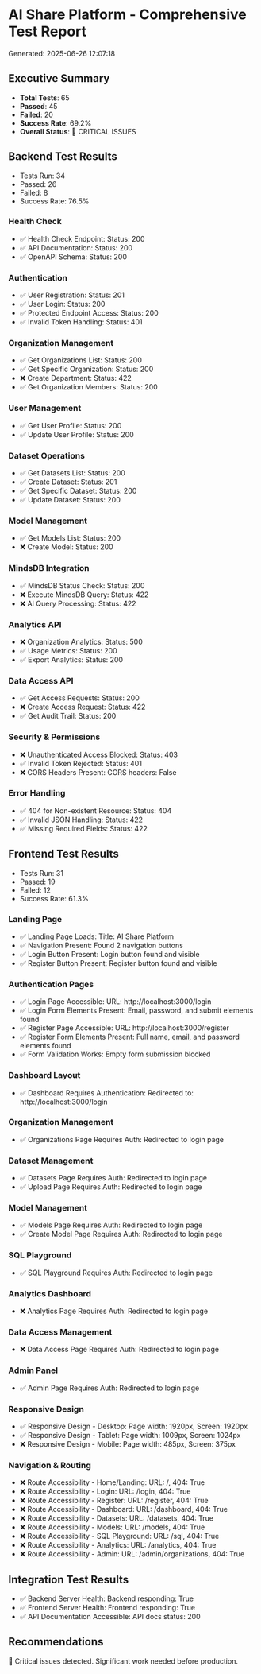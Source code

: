 
# AI Share Platform - Comprehensive Test Report
Generated: 2025-06-26 12:07:18

## Executive Summary

- **Total Tests**: 65
- **Passed**: 45
- **Failed**: 20
- **Success Rate**: 69.2%
- **Overall Status**: 🔴 CRITICAL ISSUES

## Backend Test Results

- Tests Run: 34
- Passed: 26
- Failed: 8
- Success Rate: 76.5%

### Health Check
- ✅ Health Check Endpoint: Status: 200
- ✅ API Documentation: Status: 200
- ✅ OpenAPI Schema: Status: 200

### Authentication
- ✅ User Registration: Status: 201
- ✅ User Login: Status: 200
- ✅ Protected Endpoint Access: Status: 200
- ✅ Invalid Token Handling: Status: 401

### Organization Management
- ✅ Get Organizations List: Status: 200
- ✅ Get Specific Organization: Status: 200
- ❌ Create Department: Status: 422
- ✅ Get Organization Members: Status: 200

### User Management
- ✅ Get User Profile: Status: 200
- ✅ Update User Profile: Status: 200

### Dataset Operations
- ✅ Get Datasets List: Status: 200
- ✅ Create Dataset: Status: 201
- ✅ Get Specific Dataset: Status: 200
- ✅ Update Dataset: Status: 200

### Model Management
- ✅ Get Models List: Status: 200
- ❌ Create Model: Status: 200

### MindsDB Integration
- ✅ MindsDB Status Check: Status: 200
- ❌ Execute MindsDB Query: Status: 422
- ❌ AI Query Processing: Status: 422

### Analytics API
- ❌ Organization Analytics: Status: 500
- ✅ Usage Metrics: Status: 200
- ✅ Export Analytics: Status: 200

### Data Access API
- ✅ Get Access Requests: Status: 200
- ❌ Create Access Request: Status: 422
- ✅ Get Audit Trail: Status: 200

### Security & Permissions
- ❌ Unauthenticated Access Blocked: Status: 403
- ✅ Invalid Token Rejected: Status: 401
- ❌ CORS Headers Present: CORS headers: False

### Error Handling
- ✅ 404 for Non-existent Resource: Status: 404
- ✅ Invalid JSON Handling: Status: 422
- ✅ Missing Required Fields: Status: 422

## Frontend Test Results

- Tests Run: 31
- Passed: 19
- Failed: 12
- Success Rate: 61.3%

### Landing Page
- ✅ Landing Page Loads: Title: AI Share Platform
- ✅ Navigation Present: Found 2 navigation buttons
- ✅ Login Button Present: Login button found and visible
- ✅ Register Button Present: Register button found and visible

### Authentication Pages
- ✅ Login Page Accessible: URL: http://localhost:3000/login
- ✅ Login Form Elements Present: Email, password, and submit elements found
- ✅ Register Page Accessible: URL: http://localhost:3000/register
- ✅ Register Form Elements Present: Full name, email, and password elements found
- ✅ Form Validation Works: Empty form submission blocked

### Dashboard Layout
- ✅ Dashboard Requires Authentication: Redirected to: http://localhost:3000/login

### Organization Management
- ✅ Organizations Page Requires Auth: Redirected to login page

### Dataset Management
- ✅ Datasets Page Requires Auth: Redirected to login page
- ✅ Upload Page Requires Auth: Redirected to login page

### Model Management
- ✅ Models Page Requires Auth: Redirected to login page
- ✅ Create Model Page Requires Auth: Redirected to login page

### SQL Playground
- ✅ SQL Playground Requires Auth: Redirected to login page

### Analytics Dashboard
- ❌ Analytics Page Requires Auth: Redirected to login page

### Data Access Management
- ❌ Data Access Page Requires Auth: Redirected to login page

### Admin Panel
- ✅ Admin Page Requires Auth: Redirected to login page

### Responsive Design
- ✅ Responsive Design - Desktop: Page width: 1920px, Screen: 1920px
- ✅ Responsive Design - Tablet: Page width: 1009px, Screen: 1024px
- ❌ Responsive Design - Mobile: Page width: 485px, Screen: 375px

### Navigation & Routing
- ❌ Route Accessibility - Home/Landing: URL: /, 404: True
- ❌ Route Accessibility - Login: URL: /login, 404: True
- ❌ Route Accessibility - Register: URL: /register, 404: True
- ❌ Route Accessibility - Dashboard: URL: /dashboard, 404: True
- ❌ Route Accessibility - Datasets: URL: /datasets, 404: True
- ❌ Route Accessibility - Models: URL: /models, 404: True
- ❌ Route Accessibility - SQL Playground: URL: /sql, 404: True
- ❌ Route Accessibility - Analytics: URL: /analytics, 404: True
- ❌ Route Accessibility - Admin: URL: /admin/organizations, 404: True

## Integration Test Results

- ✅ Backend Server Health: Backend responding: True
- ✅ Frontend Server Health: Frontend responding: True
- ✅ API Documentation Accessible: API docs status: 200

## Recommendations

🚨 Critical issues detected. Significant work needed before production.
